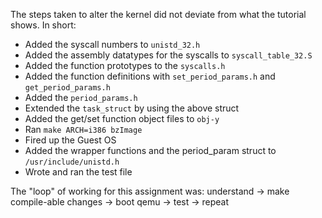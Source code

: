 The steps taken to alter the kernel did not deviate from what the
tutorial shows. In short:
- Added the syscall numbers to `unistd_32.h`
- Added the assembly datatypes for the syscalls to `syscall_table_32.S`
- Added the function prototypes to the `syscalls.h`
- Added the function definitions with `set_period_params.h` and `get_period_params.h`
- Added the `period_params.h`
- Extended the `task_struct` by using the above struct
- Added the get/set function object files to `obj-y`
- Ran `make ARCH=i386 bzImage`
- Fired up the Guest OS
- Added the wrapper functions and the period_param struct to `/usr/include/unistd.h`
- Wrote and ran the test file

The "loop" of working for this assignment was:
	understand -> make compile-able changes -> boot qemu -> test -> repeat

